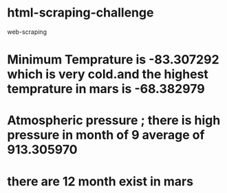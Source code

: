 # html-scraping-challenge
web-scraping

# Minimum Temprature is   -83.307292 which is very cold.and the highest temprature in mars is -68.382979
# Atmospheric pressure ; there is high pressure in month of 9 average of  913.305970
# there are 12 month exist in mars
